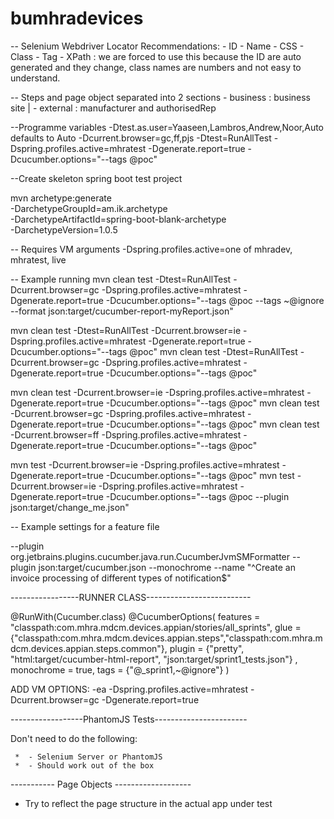 # bumhradevices

-- Selenium Webdriver Locator Recommendations:
    - ID
    - Name
    - CSS
    - Class
    - Tag
    - XPath : we are forced to use this because the ID are auto generated and they change, class names are
    numbers and not easy to understand.

-- Steps and page object separated into 2 sections
    - business : business site
    |
    - external : manufacturer and authorisedRep

--Programme variables
-Dtest.as.user=Yaaseen,Lambros,Andrew,Noor,Auto defaults to Auto
-Dcurrent.browser=gc,ff,pjs
-Dtest=RunAllTest
-Dspring.profiles.active=mhratest
-Dgenerate.report=true
-Dcucumber.options="--tags @poc"

--Create skeleton spring boot test project

mvn archetype:generate\
 -DarchetypeGroupId=am.ik.archetype\
 -DarchetypeArtifactId=spring-boot-blank-archetype\
 -DarchetypeVersion=1.0.5

 -- Requires VM arguments
 -Dspring.profiles.active=one of mhradev, mhratest, live

 -- Example running
mvn clean test -Dtest=RunAllTest -Dcurrent.browser=gc -Dspring.profiles.active=mhratest -Dgenerate.report=true -Dcucumber.options="--tags @poc --tags ~@ignore --format json:target/cucumber-report-myReport.json"

mvn clean test -Dtest=RunAllTest -Dcurrent.browser=ie -Dspring.profiles.active=mhratest -Dgenerate.report=true -Dcucumber.options="--tags @poc"
mvn clean test -Dtest=RunAllTest -Dcurrent.browser=gc -Dspring.profiles.active=mhratest -Dgenerate.report=true -Dcucumber.options="--tags @poc"

mvn clean test -Dcurrent.browser=ie -Dspring.profiles.active=mhratest -Dgenerate.report=true -Dcucumber.options="--tags @poc"
mvn clean test -Dcurrent.browser=gc -Dspring.profiles.active=mhratest -Dgenerate.report=true -Dcucumber.options="--tags @poc"
mvn clean test -Dcurrent.browser=ff -Dspring.profiles.active=mhratest -Dgenerate.report=true -Dcucumber.options="--tags @poc"

mvn test -Dcurrent.browser=ie -Dspring.profiles.active=mhratest -Dgenerate.report=true -Dcucumber.options="--tags @poc"
mvn test -Dcurrent.browser=ie -Dspring.profiles.active=mhratest -Dgenerate.report=true -Dcucumber.options="--tags @poc --plugin json:target/change_me.json"

-- Example settings for a feature file

--plugin
org.jetbrains.plugins.cucumber.java.run.CucumberJvmSMFormatter
--plugin
json:target/cucumber.json
--monochrome
--name
"^Create an invoice processing of different types of notification$"

-----------------RUNNER CLASS--------------------------

@RunWith(Cucumber.class)
@CucumberOptions(
        features = "classpath:com.mhra.mdcm.devices.appian/stories/all_sprints",
        glue = {"classpath:com.mhra.mdcm.devices.appian.steps","classpath:com.mhra.mdcm.devices.appian.steps.common"},
        plugin = {"pretty", "html:target/cucumber-html-report", "json:target/sprint1_tests.json"}
        , monochrome = true, tags = {"@_sprint1,~@ignore"}
)

ADD VM OPTIONS: -ea -Dspring.profiles.active=mhratest -Dcurrent.browser=gc -Dgenerate.report=true

------------------PhantomJS Tests-----------------------

Don't need to do the following:

	 * 	- Selenium Server or PhantomJS
	 * 	- Should work out of the box



----------- Page Objects -------------------

- Try to reflect the page structure in the actual app under test
